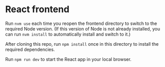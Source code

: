 # React frontend

Run `nvm use` each time you reopen the frontend directory to switch to the required Node version. (If this version of Node is not already installed, you can run `nvm install` to automatically install and switch to it.)

After cloning this repo, run `npm install` once in this directory to install the required dependencies.

Run `npm run dev` to start the React app in your local browser.
